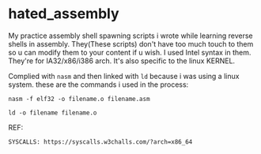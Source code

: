 # hated_assembly
My practice assembly shell spawning scripts i wrote while learning reverse shells in assembly.
They(These scripts) don't have too much touch to them so u can modify them to your content if u wish. I used Intel syntax in them. 
They're for IA32/x86/i386 arch. It's also specific to the linux KERNEL.

Complied with `nasm` and then linked with `ld` because i was using a linux system. these are the commands i used in the process:
  
  `nasm -f elf32 -o filename.o filename.asm`
  
  `ld -o filename filename.o`

REF:
    
    SYSCALLS: https://syscalls.w3challs.com/?arch=x86_64

